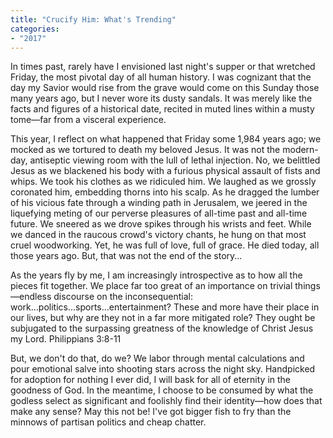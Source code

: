 ```yaml
---
title: "Crucify Him: What's Trending"
categories:
- "2017"
---
```


In times past, rarely have I envisioned last night's supper or that wretched Friday, the most pivotal day of all human history. I was cognizant that the day my Savior would rise from the grave would come on this Sunday those many years ago, but I never wore its dusty sandals. It was merely like the facts and figures of a historical date, recited in muted lines within a musty tome—far from a visceral experience.

This year, I reflect on what happened that Friday some 1,984 years ago; we mocked as we tortured to death my beloved Jesus. It was not the modern-day, antiseptic viewing room with the lull of lethal injection. No, we belittled Jesus as we blackened his body with a furious physical assault of fists and whips. We took his clothes as we ridiculed him. We laughed as we grossly coronated him, embedding thorns into his scalp. As he dragged the lumber of his vicious fate through a winding path in Jerusalem, we jeered in the liquefying meting of our perverse pleasures of all-time past and all-time future. We sneered as we drove spikes through his wrists and feet. While we danced in the raucous crowd's victory chants, he hung on that most cruel woodworking. Yet, he was full of love, full of grace. He died today, all those years ago. But, that was not the end of the story...

As the years fly by me, I am increasingly introspective as to how all the pieces fit together. We place far too great of an importance on trivial things—endless discourse on the inconsequential: work...politics...sports...entertainment? These and more have their place in our lives, but why are they not in a far more mitigated role? They ought be subjugated to the surpassing greatness of the knowledge of Christ Jesus my Lord. Philippians 3:8-11

But, we don't do that, do we? We labor through mental calculations and pour emotional salve into shooting stars across the night sky. Handpicked for adoption for nothing I ever did, I will bask for all of eternity in the goodness of God. In the meantime, I choose to be consumed by what the godless select as significant and foolishly find their identity—how does that make any sense? May this not be! I've got bigger fish to fry than the minnows of partisan politics and cheap chatter.